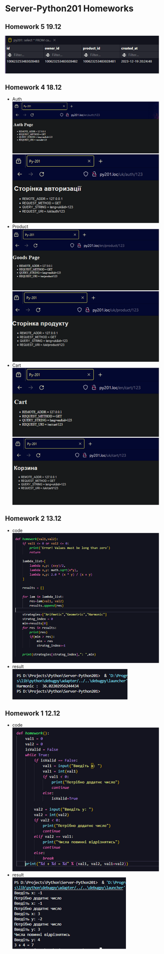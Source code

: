 # Server-Python201 Homeworks

## Homework 5 19.12
![alt](https://github.com/dsgnrr/Server-Python201/blob/main/Homework/hw5/result.png)

## Homework 4 18.12
* Auth <br>
![alt](https://github.com/dsgnrr/Server-Python201/blob/main/Homework/hw4/auth_en.png)
![alt](https://github.com/dsgnrr/Server-Python201/blob/main/Homework/hw4/auth_uk.png)
* Product <br>
![alt](https://github.com/dsgnrr/Server-Python201/blob/main/Homework/hw4/product_en.png)
![alt](https://github.com/dsgnrr/Server-Python201/blob/main/Homework/hw4/product_uk.png)
* Cart <br>
![alt](https://github.com/dsgnrr/Server-Python201/blob/main/Homework/hw4/cart_en.png)
![alt](https://github.com/dsgnrr/Server-Python201/blob/main/Homework/hw4/cart_uk.png)

## Homework 2 13.12
* code <br>
![alt](https://github.com/dsgnrr/Server-Python201/blob/main/Homework/hw2/code.png)
* result <br>
![alt](https://github.com/dsgnrr/Server-Python201/blob/main/Homework/hw2/result.png)

## Homework 1 12.12
* code <br>
![alt](https://github.com/dsgnrr/Server-Python201/blob/main/Homework/hw1/result.png)
* result <br>
![alt](https://github.com/dsgnrr/Server-Python201/blob/main/Homework/hw1/result2.png)
